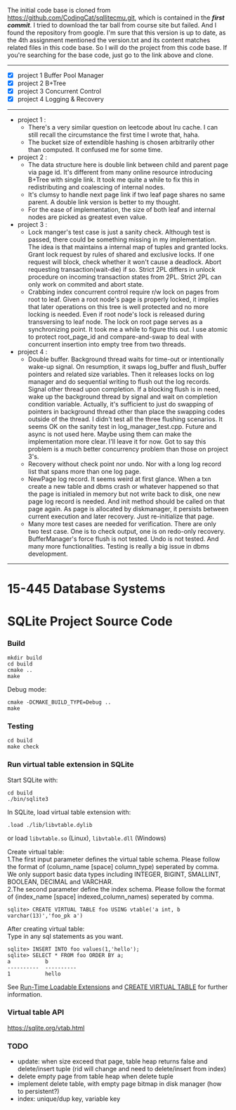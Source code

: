 The initial code base is cloned from https://github.com/CodingCat/sqllitecmu.git, which is contained in the ***first commit***.
I tried to download the tar ball from course site but failed. And I found the repository from google.
I'm sure that this version is up to date, as the 4th assignment mentioned the version.txt and its content matches related files in this code base.
So I will do the project from this code base. If you're searching for the base code, just go to the link above and clone.

--------------
- [x] project 1 Buffer Pool Manager
- [x] project 2 B+Tree
- [x] project 3 Concurrent Control
- [x] project 4 Logging & Recovery

--------------
* project 1 :
    - There's a very similar question on leetcode about lru cache. I can still recall the circumstance the first time I wrote that, haha.
    - The bucket size of extendible hashing is chosen arbitrarily other than computed. It confused me for some time.
* project 2 :
    - The data structure here is double link between child and parent page via page id. It's different from many online resource
introducing B+Tree with single link. It took me quite a while to fix this in redistributing and coalescing of internal nodes.
    - It's clumsy to handle next page link if two leaf page shares no same parent. A double link version is better to my thought.
    - For the ease of implementation, the size of both leaf and internal nodes are picked as greatest even value.
* project 3 :
    - Lock manger's test case is just a sanity check. Although test is passed, there could be something missing in my implementation.
    The idea is that maintains a internal map of tuples and granted locks. Grant lock request by rules of shared and exclusive locks.
    If one request will block, check whether it won't cause a deadlock. Abort requesting transaction(wait-die) if so. Strict 2PL differs
    in unlock procedure on incoming transaction states from 2PL. Strict 2PL can only work on commited and abort state.
    - Crabbing index concurrent control require r/w lock on pages from root to leaf. Given a root node's page is properly locked, it implies
    that later operations on this tree is well protected and no more locking is needed. Even if root node's lock is released during transversing to leaf node.
    The lock on root page serves as a synchronizing point. It took me a while to figure this out. I use atomic to protect root_page_id and
    compare-and-swap to deal with concurrent insertion into empty tree from two threads.
* project 4 :
    - Double buffer. Background thread waits for time-out or intentionally wake-up signal. On resumption, it swaps log_buffer and flush_buffer
    pointers and related size variables. Then it releases locks on log manager and do sequential writing to flush out the log records. Signal
    other thread upon completion. If a blocking flush is in need, wake up the background thread by signal and wait on completion condition variable.
    Actually, it's sufficient to just do swapping of pointers in background thread other than place the swapping codes outside of the thread.
    I didn't test all the three flushing scenarios. It seems OK on the sanity test in log_manager_test.cpp. Future and async is not used here.
    Maybe using them can make the implementation more clear. I'll leave it for now. Got to say this problem is a much better concurrency problem than those on project 3's.
    - Recovery without check point nor undo. Nor with a long log record list that spans more than one log page.
    - NewPage log record. It seems weird at first glance. When a txn create a new table and dbms crash or whatever happened so that the page
    is initialed in memory but not write back to disk, one new page log record is needed. And init method should be called on that page again.
    As page is allocated by diskmanager, it persists between current execution and later recovery. Just re-initialize that page.
    - Many more test cases are needed for verification. There are only two test case. One is to check output, one is on redo-only recovery.
    BufferManager's force flush is not tested. Undo is not tested. And many more functionalities. Testing is really a big issue in dbms development.
--------------

# 15-445 Database Systems
# SQLite Project Source Code

### Build
```
mkdir build
cd build
cmake ..
make
```
Debug mode:

```
cmake -DCMAKE_BUILD_TYPE=Debug ..
make
```

### Testing
```
cd build
make check
```

### Run virtual table extension in SQLite
Start SQLite with:
```
cd build
./bin/sqlite3
```

In SQLite, load virtual table extension with:

```
.load ./lib/libvtable.dylib
```
or load `libvtable.so` (Linux), `libvtable.dll` (Windows)

Create virtual table:  
1.The first input parameter defines the virtual table schema. Please follow the format of (column_name [space] column_type) seperated by comma. We only support basic data types including INTEGER, BIGINT, SMALLINT, BOOLEAN, DECIMAL and VARCHAR.  
2.The second parameter define the index schema. Please follow the format of (index_name [space] indexed_column_names) seperated by comma.
```
sqlite> CREATE VIRTUAL TABLE foo USING vtable('a int, b varchar(13)','foo_pk a')
```

After creating virtual table:  
Type in any sql statements as you want.
```
sqlite> INSERT INTO foo values(1,'hello');
sqlite> SELECT * FROM foo ORDER BY a;
a           b         
----------  ----------
1           hello   
```
See [Run-Time Loadable Extensions](https://sqlite.org/loadext.html) and [CREATE VIRTUAL TABLE](https://sqlite.org/lang_createvtab.html) for further information.

### Virtual table API
https://sqlite.org/vtab.html

### TODO
* update: when size exceed that page, table heap returns false and delete/insert tuple (rid will change and need to delete/insert from index)
* delete empty page from table heap when delete tuple
* implement delete table, with empty page bitmap in disk manager (how to persistent?)
* index: unique/dup key, variable key

